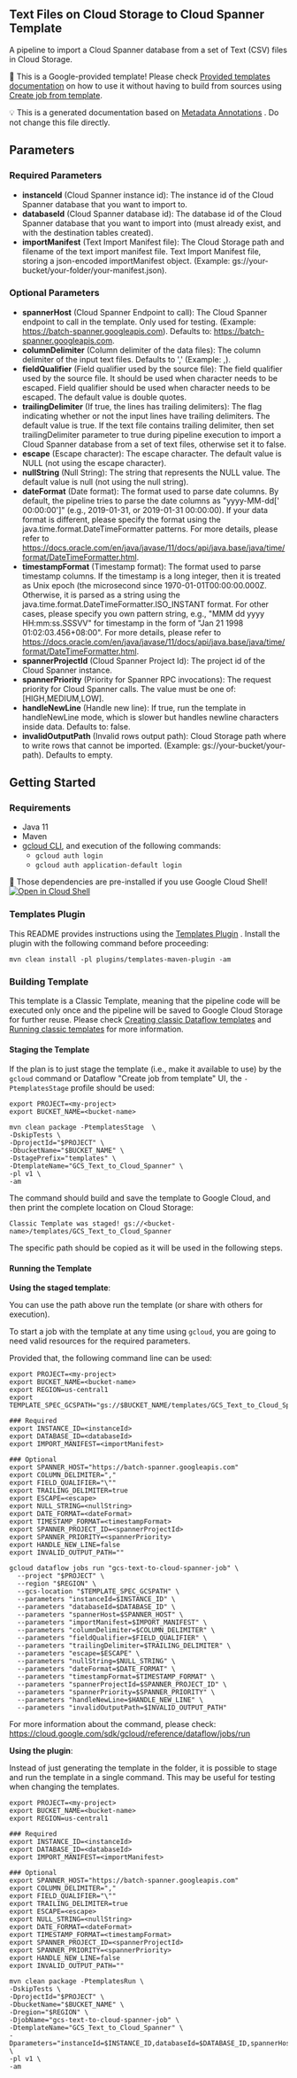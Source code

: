 Text Files on Cloud Storage to Cloud Spanner Template
---
A pipeline to import a Cloud Spanner database from a set of Text (CSV) files in Cloud Storage.

:memo: This is a Google-provided template! Please
check [Provided templates documentation](https://cloud.google.com/dataflow/docs/guides/templates/provided/cloud-storage-to-cloud-spanner)
on how to use it without having to build from sources using [Create job from template](https://console.cloud.google.com/dataflow/createjob?template=GCS_Text_to_Cloud_Spanner).


:bulb: This is a generated documentation based
on [Metadata Annotations](https://github.com/GoogleCloudPlatform/DataflowTemplates#metadata-annotations)
. Do not change this file directly.

## Parameters

### Required Parameters

* **instanceId** (Cloud Spanner instance id): The instance id of the Cloud Spanner database that you want to import to.
* **databaseId** (Cloud Spanner database id): The database id of the Cloud Spanner database that you want to import into (must already exist, and with the destination tables created).
* **importManifest** (Text Import Manifest file): The Cloud Storage path and filename of the text import manifest file. Text Import Manifest file, storing a json-encoded importManifest object. (Example: gs://your-bucket/your-folder/your-manifest.json).

### Optional Parameters

* **spannerHost** (Cloud Spanner Endpoint to call): The Cloud Spanner endpoint to call in the template. Only used for testing. (Example: https://batch-spanner.googleapis.com). Defaults to: https://batch-spanner.googleapis.com.
* **columnDelimiter** (Column delimiter of the data files): The column delimiter of the input text files. Defaults to ',' (Example: ,).
* **fieldQualifier** (Field qualifier used by the source file): The field qualifier used by the source file. It should be used when character needs to be escaped. Field qualifier should be used when character needs to be escaped. The default value is double quotes.
* **trailingDelimiter** (If true, the lines has trailing delimiters): The flag indicating whether or not the input lines have trailing delimiters. The default value is true. If the text file contains trailing delimiter, then set trailingDelimiter parameter to true during pipeline execution to import a Cloud Spanner database from a set of text files, otherwise set it to false.
* **escape** (Escape character): The escape character. The default value is NULL (not using the escape character).
* **nullString** (Null String): The string that represents the NULL value. The default value is null (not using the null string).
* **dateFormat** (Date format): The format used to parse date columns. By default, the pipeline tries to parse the date columns as "yyyy-MM-dd[' 00:00:00']" (e.g., 2019-01-31, or 2019-01-31 00:00:00). If your data format is different, please specify the format using the java.time.format.DateTimeFormatter patterns. For more details, please refer to https://docs.oracle.com/en/java/javase/11/docs/api/java.base/java/time/format/DateTimeFormatter.html.
* **timestampFormat** (Timestamp format): The format used to parse timestamp columns. If the timestamp is a long integer, then it is treated as Unix epoch (the microsecond since 1970-01-01T00:00:00.000Z. Otherwise, it is parsed as a string using the java.time.format.DateTimeFormatter.ISO_INSTANT format. For other cases, please specify you own pattern string, e.g., "MMM dd yyyy HH:mm:ss.SSSVV" for timestamp in the form of "Jan 21 1998 01:02:03.456+08:00". For more details, please refer to https://docs.oracle.com/en/java/javase/11/docs/api/java.base/java/time/format/DateTimeFormatter.html.
* **spannerProjectId** (Cloud Spanner Project Id): The project id of the Cloud Spanner instance.
* **spannerPriority** (Priority for Spanner RPC invocations): The request priority for Cloud Spanner calls. The value must be one of: [HIGH,MEDIUM,LOW].
* **handleNewLine** (Handle new line): If true, run the template in handleNewLine mode, which is slower but handles newline characters inside data. Defaults to: false.
* **invalidOutputPath** (Invalid rows output path): Cloud Storage path where to write rows that cannot be imported. (Example: gs://your-bucket/your-path). Defaults to empty.



## Getting Started

### Requirements

* Java 11
* Maven
* [gcloud CLI](https://cloud.google.com/sdk/gcloud), and execution of the
  following commands:
  * `gcloud auth login`
  * `gcloud auth application-default login`

:star2: Those dependencies are pre-installed if you use Google Cloud Shell!
[![Open in Cloud Shell](http://gstatic.com/cloudssh/images/open-btn.svg)](https://console.cloud.google.com/cloudshell/editor?cloudshell_git_repo=https%3A%2F%2Fgithub.com%2FGoogleCloudPlatform%2FDataflowTemplates.git&cloudshell_open_in_editor=/v1/src/main/java/com/google/cloud/teleport/spanner/TextImportPipeline.java)

### Templates Plugin

This README provides instructions using
the [Templates Plugin](https://github.com/GoogleCloudPlatform/DataflowTemplates#templates-plugin)
. Install the plugin with the following command before proceeding:

```shell
mvn clean install -pl plugins/templates-maven-plugin -am
```

### Building Template

This template is a Classic Template, meaning that the pipeline code will be
executed only once and the pipeline will be saved to Google Cloud Storage for
further reuse. Please check [Creating classic Dataflow templates](https://cloud.google.com/dataflow/docs/guides/templates/creating-templates)
and [Running classic templates](https://cloud.google.com/dataflow/docs/guides/templates/running-templates)
for more information.

#### Staging the Template

If the plan is to just stage the template (i.e., make it available to use) by
the `gcloud` command or Dataflow "Create job from template" UI,
the `-PtemplatesStage` profile should be used:

```shell
export PROJECT=<my-project>
export BUCKET_NAME=<bucket-name>

mvn clean package -PtemplatesStage  \
-DskipTests \
-DprojectId="$PROJECT" \
-DbucketName="$BUCKET_NAME" \
-DstagePrefix="templates" \
-DtemplateName="GCS_Text_to_Cloud_Spanner" \
-pl v1 \
-am
```

The command should build and save the template to Google Cloud, and then print
the complete location on Cloud Storage:

```
Classic Template was staged! gs://<bucket-name>/templates/GCS_Text_to_Cloud_Spanner
```

The specific path should be copied as it will be used in the following steps.

#### Running the Template

**Using the staged template**:

You can use the path above run the template (or share with others for execution).

To start a job with the template at any time using `gcloud`, you are going to
need valid resources for the required parameters.

Provided that, the following command line can be used:

```shell
export PROJECT=<my-project>
export BUCKET_NAME=<bucket-name>
export REGION=us-central1
export TEMPLATE_SPEC_GCSPATH="gs://$BUCKET_NAME/templates/GCS_Text_to_Cloud_Spanner"

### Required
export INSTANCE_ID=<instanceId>
export DATABASE_ID=<databaseId>
export IMPORT_MANIFEST=<importManifest>

### Optional
export SPANNER_HOST="https://batch-spanner.googleapis.com"
export COLUMN_DELIMITER=","
export FIELD_QUALIFIER="\""
export TRAILING_DELIMITER=true
export ESCAPE=<escape>
export NULL_STRING=<nullString>
export DATE_FORMAT=<dateFormat>
export TIMESTAMP_FORMAT=<timestampFormat>
export SPANNER_PROJECT_ID=<spannerProjectId>
export SPANNER_PRIORITY=<spannerPriority>
export HANDLE_NEW_LINE=false
export INVALID_OUTPUT_PATH=""

gcloud dataflow jobs run "gcs-text-to-cloud-spanner-job" \
  --project "$PROJECT" \
  --region "$REGION" \
  --gcs-location "$TEMPLATE_SPEC_GCSPATH" \
  --parameters "instanceId=$INSTANCE_ID" \
  --parameters "databaseId=$DATABASE_ID" \
  --parameters "spannerHost=$SPANNER_HOST" \
  --parameters "importManifest=$IMPORT_MANIFEST" \
  --parameters "columnDelimiter=$COLUMN_DELIMITER" \
  --parameters "fieldQualifier=$FIELD_QUALIFIER" \
  --parameters "trailingDelimiter=$TRAILING_DELIMITER" \
  --parameters "escape=$ESCAPE" \
  --parameters "nullString=$NULL_STRING" \
  --parameters "dateFormat=$DATE_FORMAT" \
  --parameters "timestampFormat=$TIMESTAMP_FORMAT" \
  --parameters "spannerProjectId=$SPANNER_PROJECT_ID" \
  --parameters "spannerPriority=$SPANNER_PRIORITY" \
  --parameters "handleNewLine=$HANDLE_NEW_LINE" \
  --parameters "invalidOutputPath=$INVALID_OUTPUT_PATH"
```

For more information about the command, please check:
https://cloud.google.com/sdk/gcloud/reference/dataflow/jobs/run


**Using the plugin**:

Instead of just generating the template in the folder, it is possible to stage
and run the template in a single command. This may be useful for testing when
changing the templates.

```shell
export PROJECT=<my-project>
export BUCKET_NAME=<bucket-name>
export REGION=us-central1

### Required
export INSTANCE_ID=<instanceId>
export DATABASE_ID=<databaseId>
export IMPORT_MANIFEST=<importManifest>

### Optional
export SPANNER_HOST="https://batch-spanner.googleapis.com"
export COLUMN_DELIMITER=","
export FIELD_QUALIFIER="\""
export TRAILING_DELIMITER=true
export ESCAPE=<escape>
export NULL_STRING=<nullString>
export DATE_FORMAT=<dateFormat>
export TIMESTAMP_FORMAT=<timestampFormat>
export SPANNER_PROJECT_ID=<spannerProjectId>
export SPANNER_PRIORITY=<spannerPriority>
export HANDLE_NEW_LINE=false
export INVALID_OUTPUT_PATH=""

mvn clean package -PtemplatesRun \
-DskipTests \
-DprojectId="$PROJECT" \
-DbucketName="$BUCKET_NAME" \
-Dregion="$REGION" \
-DjobName="gcs-text-to-cloud-spanner-job" \
-DtemplateName="GCS_Text_to_Cloud_Spanner" \
-Dparameters="instanceId=$INSTANCE_ID,databaseId=$DATABASE_ID,spannerHost=$SPANNER_HOST,importManifest=$IMPORT_MANIFEST,columnDelimiter=$COLUMN_DELIMITER,fieldQualifier=$FIELD_QUALIFIER,trailingDelimiter=$TRAILING_DELIMITER,escape=$ESCAPE,nullString=$NULL_STRING,dateFormat=$DATE_FORMAT,timestampFormat=$TIMESTAMP_FORMAT,spannerProjectId=$SPANNER_PROJECT_ID,spannerPriority=$SPANNER_PRIORITY,handleNewLine=$HANDLE_NEW_LINE,invalidOutputPath=$INVALID_OUTPUT_PATH" \
-pl v1 \
-am
```
